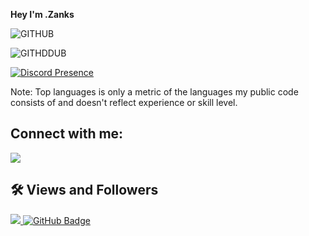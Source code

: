 **Hey I'm .Zanks**



![GITHUB](https://github-readme-stats.vercel.app/api?username=ZankDev&count_private=true&show_icons=true&theme=radical)


![GITHDDUB](https://github-readme-stats.vercel.app/api/top-langs/?username=ZankDev&show_icons=true&theme=radical)

[![Discord Presence](https://lanyard-profile-readme.vercel.app/api/889825233849155665)](https://discord.com/users/889825233849155665)


Note: Top languages is only a metric of the languages my public code consists of and doesn't reflect experience or skill level.


## Connect with me:
<p align="left">

<a href = "https://www.youtube.com/channel/UCW4AI-Y0NvPCr3C0kSwt-yw"><img src="https://img.icons8.com/color/48/000000/youtube-play.png"/></a>
  
  
</p>

## 🛠 Views and Followers
<a href="https://github.com/ZankDev/github-profile-views-counter">
    <img src="https://komarev.com/ghpvc/?username=ZankDev">
</a>
<a href="https://github.com/TusTusDev?tab=followers"><img src="https://img.shields.io/github/followers/TusTusDev?label=Followers&style=social" alt="GitHub Badge"></a>
